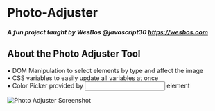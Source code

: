 # Photo-Adjuster

##### A fun project taught by WesBos @javascript30 https://wesbos.com

## About the Photo Adjuster Tool 
• DOM Manipulation to select elements by type and affect the image \
• CSS variables to easily update all variables at once\
• Color Picker provided by <input> element

![Photo Adjuster Screenshot](https://user-images.githubusercontent.com/45317179/199380643-7fa23101-121c-4f75-bda5-45e20b30070f.JPG)
